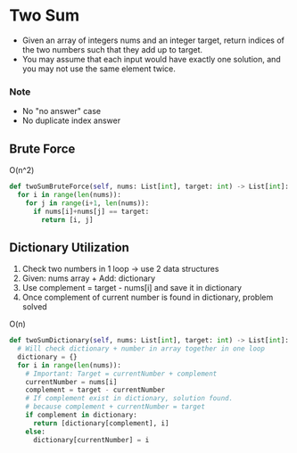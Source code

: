 # Two Sum
- Given an array of integers nums and an integer target, return indices of the two numbers such that they add up to target.
- You may assume that each input would have exactly one solution, and you may not use the same element twice.

### Note
* No "no answer" case
* No duplicate index answer

## Brute Force
O(n^2)
```python
def twoSumBruteForce(self, nums: List[int], target: int) -> List[int]:
  for i in range(len(nums)):
    for j in range(i+1, len(nums)):
      if nums[i]+nums[j] == target:
        return [i, j]
```

## Dictionary Utilization
1. Check two numbers in 1 loop -> use 2 data structures
2. Given: nums array + Add: dictionary
3. Use complement = target - nums[i] and save it in dictionary
4. Once complement of current number is found in dictionary, problem solved

O(n)
```python
def twoSumDictionary(self, nums: List[int], target: int) -> List[int]:
  # Will check dictionary + number in array together in one loop
  dictionary = {}
  for i in range(len(nums)):
    # Important: Target = currentNumber + complement
    currentNumber = nums[i]
    complement = target - currentNumber
    # If complement exist in dictionary, solution found.
    # because complement + currentNumber = target
    if complement in dictionary:
      return [dictionary[complement], i]
    else:
      dictionary[currentNumber] = i
```

